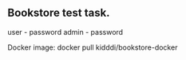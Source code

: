 ## Bookstore test task.

user - password
admin - password

Docker image: docker pull kidddi/bookstore-docker
